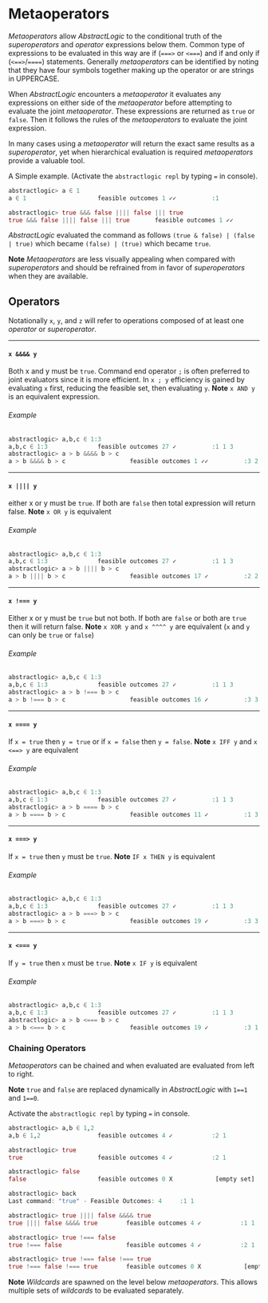 # Metaoperators

*Metaoperators* allow *AbstractLogic* to the conditional truth of the *superoperators* and *operator* expressions below them. Common type of expressions to be evaluated in this way are if (`===>` or `<===`) and if and only if (`<==>`/`====`) statements. Generally *metaoperators* can be identified by noting that they have four symbols together making up the operator or are strings in UPPERCASE.

When *AbstractLogic* encounters a *metaoperator* it evaluates any expressions on either side of the *metaoperator* before attempting to evaluate the joint *metaoperator*. These expressions are returned as `true` or `false`. Then it follows the rules of the *metaoperators* to evaluate the joint expression.

In many cases using a *metaoperator* will return the exact same results as a *superoperator*, yet when hierarchical evaluation is required *metaoperators* provide a valuable tool.

A Simple example. (Activate the `abstractlogic repl` by typing `=` in console).
```julia
abstractlogic> a ∈ 1
a ∈ 1                    feasible outcomes 1 ✓✓          :1

abstractlogic> true &&& false |||| false ||| true
true &&& false |||| false ||| true       feasible outcomes 1 ✓✓          :1
```
*AbstractLogic* evaluated the command as follows `(true & false) | (false | true)` which became `(false) | (true)` which became `true`.

**Note** *Metaoperators* are less visually appealing when compared with *superoperators* and should be refrained from in favor of *superoperators* when they are available.

## Operators
Notationally `x`, `y`, and `z` will refer to operations composed of at least
one *operator* or *superoperator*.

---
#### `x &&&& y`
Both x and y must be `true`. Command end operator `;` is often preferred to joint evaluators since it is more efficient. In `x ; y` efficiency is gained by evaluating `x` first, reducing the feasible set, then evaluating `y`.
**Note** `x AND y` is an equivalent expression.

###### Example
```julia
abstractlogic> a,b,c ∈ 1:3
a,b,c ∈ 1:3              feasible outcomes 27 ✓          :1 1 3
abstractlogic> a > b &&&& b > c
a > b &&&& b > c                  feasible outcomes 1 ✓✓          :3 2 1
```

---
#### `x |||| y`
either x or y must be `true`. If both are `false` then total expression will return false.
**Note** `x OR y` is equivalent

###### Example
```julia
abstractlogic> a,b,c ∈ 1:3
a,b,c ∈ 1:3              feasible outcomes 27 ✓          :1 1 3
abstractlogic> a > b |||| b > c
a > b |||| b > c                  feasible outcomes 17 ✓          :2 2 1
```

---
#### `x !=== y`
Either x or y must be `true` but not both. If both are `false` or both are `true` then it will return false.
**Note** `x XOR y` and `x ^^^^ y` are equivalent (`x` and `y` can only be `true` or `false`)

###### Example
```julia
abstractlogic> a,b,c ∈ 1:3
a,b,c ∈ 1:3              feasible outcomes 27 ✓          :1 1 3
abstractlogic> a > b !=== b > c
a > b !=== b > c                  feasible outcomes 16 ✓          :3 3 2
```

---
#### `x ==== y`
If `x = true` then `y = true` or if `x = false` then `y = false`.
**Note** `x IFF y` and `x <==> y` are equivalent

###### Example
```julia
abstractlogic> a,b,c ∈ 1:3
a,b,c ∈ 1:3              feasible outcomes 27 ✓          :1 1 3
abstractlogic> a > b ==== b > c
a > b ==== b > c                  feasible outcomes 11 ✓          :1 3 3
```

---
#### `x ===> y`
If `x = true` then `y` must be `true`.
**Note** `IF x THEN y` is equivalent

###### Example
```julia
abstractlogic> a,b,c ∈ 1:3
a,b,c ∈ 1:3              feasible outcomes 27 ✓          :1 1 3
abstractlogic> a > b ===> b > c
a > b ===> b > c                  feasible outcomes 19 ✓          :3 3 3
```

---
#### `x <=== y`
If `y = true` then `x` must be `true`.
**Note** `x IF y` is equivalent

###### Example
```julia
abstractlogic> a,b,c ∈ 1:3
a,b,c ∈ 1:3              feasible outcomes 27 ✓          :1 1 3
abstractlogic> a > b <=== b > c
a > b <=== b > c                  feasible outcomes 19 ✓          :3 1 1
```


### Chaining Operators
*Metaoperators* can be chained and when evaluated are evaluated from left to right.

**Note** `true` and `false` are replaced dynamically in *AbstractLogic* with `1==1` and `1==0`.

Activate the `abstractlogic repl` by typing `=` in console.
```julia
abstractlogic> a,b ∈ 1,2
a,b ∈ 1,2                feasible outcomes 4 ✓           :2 1

abstractlogic> true
true                     feasible outcomes 4 ✓           :2 1

abstractlogic> false
false                    feasible outcomes 0 X            [empty set]

abstractlogic> back
Last command: "true" - Feasible Outcomes: 4     :1 1

abstractlogic> true |||| false &&&& true
true |||| false &&&& true        feasible outcomes 4 ✓           :1 1

abstractlogic> true !=== false
true !=== false                  feasible outcomes 4 ✓           :2 1

abstractlogic> true !=== false !=== true
true !=== false !=== true        feasible outcomes 0 X            [empty set]
```


**Note** *Wildcards* are spawned on the level below *metaoperators*. This allows multiple sets of *wildcards* to be evaluated separately.
